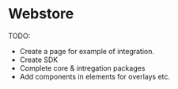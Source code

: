 # Webstore

TODO:

* Create a page for example of integration. 
* Create SDK
* Complete core & intregation packages
* Add components in elements for overlays etc. 